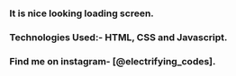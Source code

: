 ### It is nice looking loading screen.

### Technologies Used:- HTML, CSS and Javascript.

### Find me on instagram- [@electrifying_codes].

[Instagram]: https://www.instagram.com/electrifying_codes